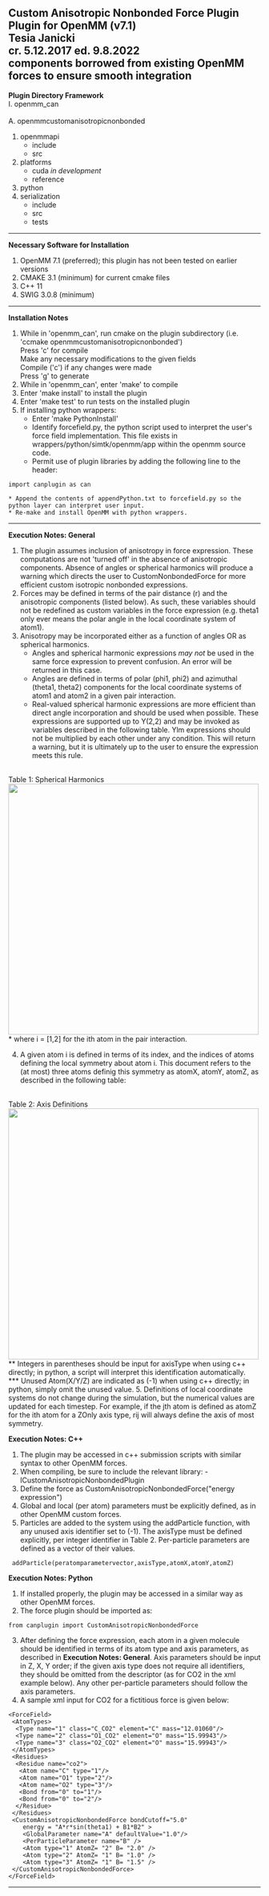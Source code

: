 Custom Anisotropic Nonbonded Force Plugin
Plugin for OpenMM (v7.1)  
Tesia Janicki  
cr. 5.12.2017 ed. 9.8.2022  
components borrowed from existing OpenMM forces to ensure smooth integration
---
**Plugin Directory Framework** <br />
I. openmm_can  	<br />									
 A. openmmcustomanisotropicnonbonded  	<br />
   1. openmmapi									
       * include  									
       * src									
   2. platforms									
       * cuda	*in development*						
       * reference				
   3. python									
   4. serialization									
       * include									
       * src									
       * tests									
---
**Necessary Software for Installation**
 1. OpenMM 7.1 (preferred); this plugin has not been tested on earlier versions	
 2. CMAKE 3.1 (minimum) for current cmake files					
 3. C++ 11
 4. SWIG 3.0.8 (minimum)									
---
**Installation Notes**
 1. While in 'openmm_can', run cmake on the plugin subdirectory (i.e. 'ccmake openmmcustomanisotropicnonbonded')															
    Press 'c' for compile										
    Make any necessary modifications to the given fields											
    Compile ('c') if any changes were made 													
    Press 'g' to generate															
 2. While in 'openmm_can', enter 'make' to compile												
 3. Enter 'make install' to install the plugin													
 4. Enter 'make test' to run tests on the installed plugin											
 5. If installing python wrappers:
	* Enter 'make PythonInstall'
	* Identify forcefield.py, the python script used to interpret the user's force field implementation. This file exists in wrappers/python/simtk/openmm/app within the openmm source code.
	* Permit use of plugin libraries by adding the following line to the header:
```
import canplugin as can
```
	* Append the contents of appendPython.txt to forcefield.py so the python layer can interpret user input.
	* Re-make and install OpenMM with python wrappers.
---
**Execution Notes: General**
 1. The plugin assumes inclusion of anisotropy in force expression. These computations are not 'turned off' in the absence of anisotropic components.  Absence of angles or spherical harmonics will produce a warning which directs the user to CustomNonbondedForce for more efficient custom isotropic nonbonded expressions.
 2. Forces may be defined in terms of the pair distance (r) and the anisotropic components (listed below).  As such, these variables should not be redefined as custom variables in the force expression (e.g. theta1 only ever means the polar angle in the local coordinate system of atom1).
 3. Anisotropy may be incorporated either as a function of angles OR as spherical harmonics.
	* Angles and spherical harmonic expressions *may not* be used in the same force expression to prevent confusion. An error will be returned in this case.
	* Angles are defined in terms of polar (phi1, phi2) and azimuthal (theta1, theta2) components for the local coordinate systems of atom1 and atom2 in a given pair interaction.
	* Real-valued spherical harmonic expressions are more efficient than direct angle incorporation and should be used when possible. These expressions are supported up to Y(2,2) and may be invoked as variables described in the following table. Ylm expressions should not be multiplied by each other under any condition. This will return a warning, but it is ultimately up to the user to ensure the expression meets this rule. <br />
<br />
Table 1: Spherical Harmonics <br />
<img src="https://github.com/tesiadj16/CAN_plugin/blob/master/spHarm.PNG" width = "500">
<br />
* where i = [1,2] for the ith atom in the pair interaction.
	
 4. A given atom i is defined in terms of its index, and the indices of atoms defining the local symmetry about atom i. This document refers to the (at most) three atoms definig this symmetry as atomX, atomY, atomZ, as described in the following table: <br />
<br />
Table 2: Axis Definitions <br />
<img src="https://github.com/tesiadj16/CAN_plugin/blob/master/axDef.PNG" width = "500"> 
<br />
** Integers in parentheses should be input for axisType when using c++ directly; in python, a script will interpret this identification automatically.
<br />
*** Unused Atom(X/Y/Z) are indicated as (-1) when using c++ directly; in python, simply omit the unused value.
 5. Definitions of local coordinate systems do not change during the simulation, but the numerical values are updated for each timestep.  For example, if the jth atom is defined as atomZ for the ith atom for a ZOnly axis type, rij will always define the axis of most symmetry.

**Execution Notes: C++**
 1. The plugin may be accessed in c++ submission scripts with similar syntax to other OpenMM forces.
 2. When compiling, be sure to include the relevant library: -lCustomAnisotropicNonbondedPlugin
 3. Define the force as CustomAnisotropicNonbondedForce("energy expression")
 4. Global and local (per atom) parameters must be explicitly defined, as in other OpenMM custom forces.
 5. Particles are added to the system using the addParticle function, with any unused axis identifier set to (-1). The axisType must be defined explicitly, per integer identifier in Table 2. Per-particle parameters are defined as a vector of their values.
```
 addParticle(peratomparametervector,axisType,atomX,atomY,atomZ)
```
**Execution Notes: Python**
 1. If installed properly, the plugin may be accessed in a similar way as other OpenMM forces.
 2. The force plugin should be imported as:
```
from canplugin import CustomAnisotropicNonbondedForce
```
 3. After defining the force expression, each atom in a given molecule should be identified in terms of its atom type and axis parameters, as described in **Execution Notes: General**.  Axis parameters should be input in Z, X, Y order; if the given axis type does not require all identifiers, they should be omitted from the descriptor (as for CO2 in the xml example below). Any other per-particle parameters should follow the axis parameters.
 4. A sample xml input for CO2 for a fictitious force is given below:
```
<ForceField>
 <AtomTypes>
  <Type name="1" class="C_CO2" element="C" mass="12.01060"/>
  <Type name="2" class="O1_CO2" element="O" mass="15.99943"/>
  <Type name="3" class="O2_CO2" element="O" mass="15.99943"/>
 </AtomTypes>
 <Residues>
  <Residue name="co2">
   <Atom name="C" type="1"/>
   <Atom name="O1" type="2"/>
   <Atom name="O2" type="3"/>
   <Bond from="0" to="1"/>
   <Bond from="0" to="2"/>
  </Residue>
 </Residues>
 <CustomAnisotropicNonbondedForce bondCutoff="5.0"
	energy = "A*r*sin(theta1) + B1*B2" >
	<GlobalParameter name="A" defaultValue="1.0"/>
	<PerParticleParameter name="B" />
	<Atom type="1" AtomZ= "2" B= "2.0" />
	<Atom type="2" AtomZ= "1" B= "1.0" />
	<Atom type="3" AtomZ= "1" B= "1.5" />
 </CustomAnisotropicNonbondedForce>
</ForceField>

```

---

